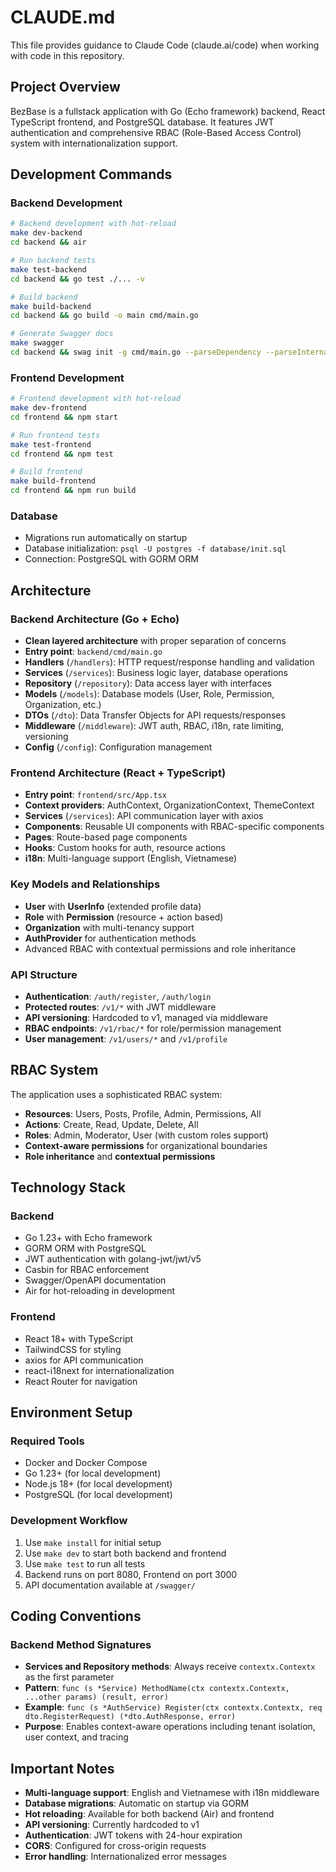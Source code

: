 # CLAUDE.md

This file provides guidance to Claude Code (claude.ai/code) when working with code in this repository.

## Project Overview

BezBase is a fullstack application with Go (Echo framework) backend, React TypeScript frontend, and PostgreSQL database. It features JWT authentication and comprehensive RBAC (Role-Based Access Control) system with internationalization support.

## Development Commands

### Backend Development
```bash
# Backend development with hot-reload
make dev-backend
cd backend && air

# Run backend tests
make test-backend
cd backend && go test ./... -v

# Build backend
make build-backend
cd backend && go build -o main cmd/main.go

# Generate Swagger docs
make swagger
cd backend && swag init -g cmd/main.go --parseDependency --parseInternal
```

### Frontend Development
```bash
# Frontend development with hot-reload
make dev-frontend
cd frontend && npm start

# Run frontend tests
make test-frontend
cd frontend && npm test

# Build frontend
make build-frontend
cd frontend && npm run build
```

### Database
- Migrations run automatically on startup
- Database initialization: `psql -U postgres -f database/init.sql`
- Connection: PostgreSQL with GORM ORM

## Architecture

### Backend Architecture (Go + Echo)
- **Clean layered architecture** with proper separation of concerns
- **Entry point**: `backend/cmd/main.go`
- **Handlers** (`/handlers`): HTTP request/response handling and validation
- **Services** (`/services`): Business logic layer, database operations
- **Repository** (`/repository`): Data access layer with interfaces
- **Models** (`/models`): Database models (User, Role, Permission, Organization, etc.)
- **DTOs** (`/dto`): Data Transfer Objects for API requests/responses
- **Middleware** (`/middleware`): JWT auth, RBAC, i18n, rate limiting, versioning
- **Config** (`/config`): Configuration management

### Frontend Architecture (React + TypeScript)
- **Entry point**: `frontend/src/App.tsx`
- **Context providers**: AuthContext, OrganizationContext, ThemeContext
- **Services** (`/services`): API communication layer with axios
- **Components**: Reusable UI components with RBAC-specific components
- **Pages**: Route-based page components
- **Hooks**: Custom hooks for auth, resource actions
- **i18n**: Multi-language support (English, Vietnamese)

### Key Models and Relationships
- **User** with **UserInfo** (extended profile data)
- **Role** with **Permission** (resource + action based)
- **Organization** with multi-tenancy support
- **AuthProvider** for authentication methods
- Advanced RBAC with contextual permissions and role inheritance

### API Structure
- **Authentication**: `/auth/register`, `/auth/login`
- **Protected routes**: `/v1/*` with JWT middleware
- **API versioning**: Hardcoded to v1, managed via middleware
- **RBAC endpoints**: `/v1/rbac/*` for role/permission management
- **User management**: `/v1/users/*` and `/v1/profile`

## RBAC System

The application uses a sophisticated RBAC system:
- **Resources**: Users, Posts, Profile, Admin, Permissions, All
- **Actions**: Create, Read, Update, Delete, All
- **Roles**: Admin, Moderator, User (with custom roles support)
- **Context-aware permissions** for organizational boundaries
- **Role inheritance** and **contextual permissions**

## Technology Stack

### Backend
- Go 1.23+ with Echo framework
- GORM ORM with PostgreSQL
- JWT authentication with golang-jwt/jwt/v5
- Casbin for RBAC enforcement
- Swagger/OpenAPI documentation
- Air for hot-reloading in development

### Frontend
- React 18+ with TypeScript
- TailwindCSS for styling
- axios for API communication
- react-i18next for internationalization
- React Router for navigation

## Environment Setup

### Required Tools
- Docker and Docker Compose
- Go 1.23+ (for local development)
- Node.js 18+ (for local development)
- PostgreSQL (for local development)

### Development Workflow
1. Use `make install` for initial setup
2. Use `make dev` to start both backend and frontend
3. Use `make test` to run all tests
4. Backend runs on port 8080, Frontend on port 3000
5. API documentation available at `/swagger/`

## Coding Conventions

### Backend Method Signatures
- **Services and Repository methods**: Always receive `contextx.Contextx` as the first parameter
- **Pattern**: `func (s *Service) MethodName(ctx contextx.Contextx, ...other params) (result, error)`
- **Example**: `func (s *AuthService) Register(ctx contextx.Contextx, req dto.RegisterRequest) (*dto.AuthResponse, error)`
- **Purpose**: Enables context-aware operations including tenant isolation, user context, and tracing

## Important Notes

- **Multi-language support**: English and Vietnamese with i18n middleware
- **Database migrations**: Automatic on startup via GORM
- **Hot reloading**: Available for both backend (Air) and frontend
- **API versioning**: Currently hardcoded to v1
- **Authentication**: JWT tokens with 24-hour expiration
- **CORS**: Configured for cross-origin requests
- **Error handling**: Internationalized error messages